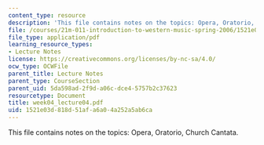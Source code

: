 ```yaml
---
content_type: resource
description: 'This file contains notes on the topics: Opera, Oratorio, Church Cantata.'
file: /courses/21m-011-introduction-to-western-music-spring-2006/1521e03d818d51afa6a04a252a5ab6ca_week04_lecture04.pdf
file_type: application/pdf
learning_resource_types:
- Lecture Notes
license: https://creativecommons.org/licenses/by-nc-sa/4.0/
ocw_type: OCWFile
parent_title: Lecture Notes
parent_type: CourseSection
parent_uid: 5da598ad-2f9d-a06c-dce4-5757b2c37623
resourcetype: Document
title: week04_lecture04.pdf
uid: 1521e03d-818d-51af-a6a0-4a252a5ab6ca
---
```

This file contains notes on the topics: Opera, Oratorio, Church Cantata.